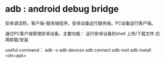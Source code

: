 # adb : android debug bridge

安卓调试桥，客户端-服务端程序，安卓设备运行服务端，PC设备运行客户端。  

通过PC客户端管理安卓设备，主要功能：
	运行安卓设备的shell
	上传/下载文件
	应用卸载/安装


useful command：
	adb -v
	adb devices
	adb connect 
	adb root
	adb install <dir+apk>
